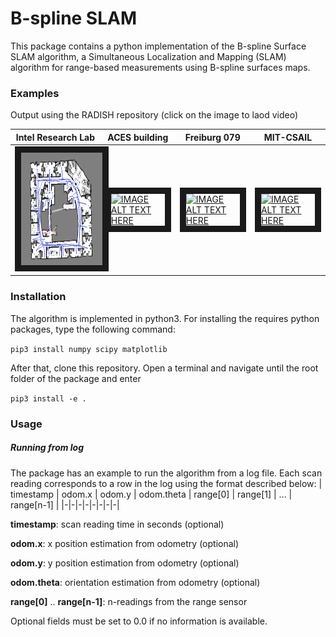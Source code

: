 # B-spline SLAM
This package contains a python implementation of the B-spline Surface SLAM algorithm, a Simultaneous Localization and Mapping (SLAM) algorithm for range-based measurements using B-spline surfaces maps.

### Examples
Output using the RADISH repository (click on the image to laod video)

| Intel Research Lab | ACES building | Freiburg 079 | MIT-CSAIL |
|-|-|-|-|
|  <a href="http://www.youtube.com"><img src=examples/images/intel.png alt="IMAGE ALT TEXT HERE" width="240" height="180" border="10" /></a>  | <a href="http://www.youtube.com/watch?feature=player_embedded&v=LGK2eVMEylY " target="_blank"><img src="http://img.youtube.com/vi/LGK2eVMEylY/0.jpg" alt="IMAGE ALT TEXT HERE" width="240" height="180" border="10" /></a>  |  <a href="http://www.youtube.com/watch?feature=player_embedded&v=nlAddtpiTkU " target="_blank"><img src="http://img.youtube.com/vi/nlAddtpiTkU/0.jpg" alt="IMAGE ALT TEXT HERE" width="240" height="180" border="10" /></a>  |  <a href="http://www.youtube.com/watch?feature=player_embedded&v=GdHI9H4ICFA " target="_blank"><img src="http://img.youtube.com/vi/GdHI9H4ICFA/0.jpg" alt="IMAGE ALT TEXT HERE" width="240" height="180" border="10" /></a>  |

### Installation
The algorithm is implemented in python3. For installing the requires python packages, type the following command:

`pip3 install numpy scipy matplotlib`

After that, clone this repository. Open a terminal and navigate until the root folder of the package and enter

`pip3 install -e .` 

### Usage
##### Running from log
The package has an example to run the algorithm from a log file. Each scan reading corresponds to a row in the log using the format described below: 
| timestamp | odom.x | odom.y | odom.theta | range[0] | range[1] | ... | range[n-1] |
|-|-|-|-|-|-|-|-|

**timestamp**: scan reading time in seconds (optional)

**odom.x**: x position estimation from odometry (optional)

**odom.y**: y position estimation from odometry (optional)

**odom.theta**: orientation estimation from odometry (optional)

**range[0]** .. **range[n-1]**: n-readings from the range sensor

Optional fields must be set to 0.0 if no information is available.

